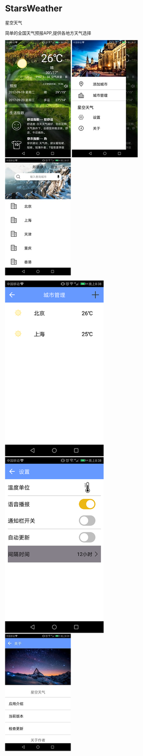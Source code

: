 # StarsWeather
星空天气

简单的全国天气预报APP,提供各地方天气选择

![](https://github.com/xingkong1/StarsWeather/blob/master/app/src/main/res/image/a.jpg)      ![](https://github.com/xingkong1/StarsWeather/blob/master/app/src/main/res/image/b.jpg)      ![](https://github.com/xingkong1/StarsWeather/blob/master/app/src/main/res/image/c.jpg)

![](https://github.com/xingkong1/StarsWeather/blob/master/app/src/main/res/image/d.png)  ![](https://github.com/xingkong1/StarsWeather/blob/master/app/src/main/res/image/e.png)  ![](https://github.com/xingkong1/StarsWeather/blob/master/app/src/main/res/image/f.jpg)
